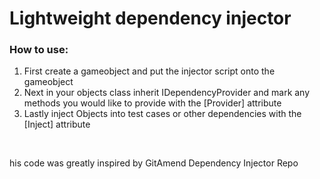 <h1>Lightweight dependency injector</h1>

<h3> How to use:</h3>
<ol>
  <li>First create a gameobject and put the injector script onto the gameobject</li>
  <li>Next in your objects class inherit IDependencyProvider and mark any methods you would like to provide with the [Provider] attribute</li>
  <li>Lastly inject Objects into test cases or other dependencies with the [Inject] attribute</li>
</ol>
<br>
<p>his code was greatly inspired by GitAmend Dependency Injector Repo</p>

